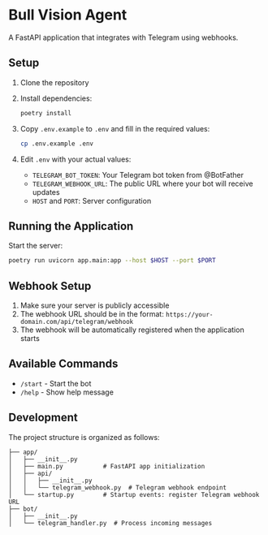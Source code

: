 # Bull Vision Agent

A FastAPI application that integrates with Telegram using webhooks.

## Setup

1. Clone the repository
2. Install dependencies:
   ```bash
   poetry install
   ```

3. Copy `.env.example` to `.env` and fill in the required values:
   ```bash
   cp .env.example .env
   ```

4. Edit `.env` with your actual values:
   - `TELEGRAM_BOT_TOKEN`: Your Telegram bot token from @BotFather
   - `TELEGRAM_WEBHOOK_URL`: The public URL where your bot will receive updates
   - `HOST` and `PORT`: Server configuration

## Running the Application

Start the server:
```bash
poetry run uvicorn app.main:app --host $HOST --port $PORT
```

## Webhook Setup

1. Make sure your server is publicly accessible
2. The webhook URL should be in the format: `https://your-domain.com/api/telegram/webhook`
3. The webhook will be automatically registered when the application starts

## Available Commands

- `/start` - Start the bot
- `/help` - Show help message

## Development

The project structure is organized as follows:

```
├── app/
│   ├── __init__.py
│   ├── main.py           # FastAPI app initialization
│   ├── api/
│   │   ├── __init__.py
│   │   └── telegram_webhook.py  # Telegram webhook endpoint
│   └── startup.py        # Startup events: register Telegram webhook URL
├── bot/
│   ├── __init__.py
│   └── telegram_handler.py  # Process incoming messages
``` 